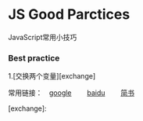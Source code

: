 # JS Good Parctices

JavaScript常用小技巧



### Best practice

1.[交换两个变量][exchange]











常用链接：&emsp;[google][2] &emsp;&emsp;[baidu][1] &emsp;&emsp;[简书][3]



[1]: https://www.baidu.com/
[2]:https://www.google.com/
[3]:https://www.jianshu.com/u/38cda4df3e4c

[exchange]:

